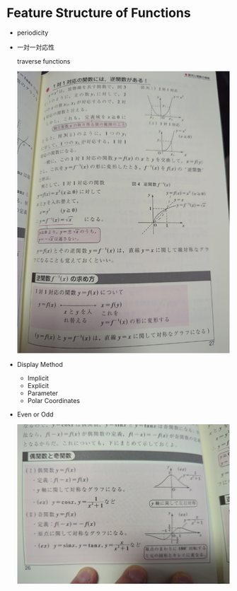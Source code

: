# Feature Structure of Functions

- periodicity
- 一対一対応性
    
    traverse functions 
    
    ![image-1680250586887.jpg1843772949154215126.jpg](Feature%20Structure%20of%20Functions%20838aa68cd57042639658d474dd4e340f/image-1680250586887.jpg1843772949154215126.jpg)
    
- Display Method
    - Implicit
    - Explicit
    - Parameter
    - Polar Coordinates
- Even or Odd
    
    ![image-1680250560671.jpg6604380114460885590.jpg](Feature%20Structure%20of%20Functions%20838aa68cd57042639658d474dd4e340f/image-1680250560671.jpg6604380114460885590.jpg)